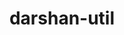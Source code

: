 ---
title: "darshan-util"
layout: cache
categories: [package, develop]
meta: {"versions": ["3.3.1"], "compilers": ["gcc@7.5.0"]}
spec_files: 
 - spec-0.json
spec_names:
 - 'darshan-util@3.3.1%gcc@7.5.0~apmpi~apxc~bzip2 arch=linux-ubuntu18.04-x86_64 ^zlib@1.2.12%gcc@7.5.0+optimize+pic+shared patches=0d38234 arch=linux-ubuntu18.04-x86_64'
---